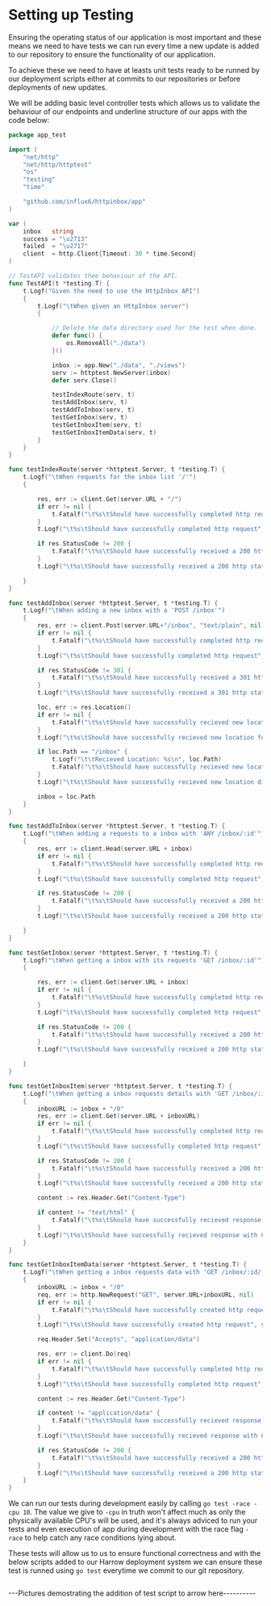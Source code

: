 # Setting up Testing
Ensuring the operating status of our application is most important and these means
we need to have tests we can run every time a new update is added to our repository
to ensure the functionality of our application.

To achieve these we need to have at leasts unit tests ready to be runned by our
deployment scripts either at commits to our repositories or before deployments
of new updates.

We will be adding basic level controller tests which allows us to validate the
behaviour of our endpoints and underline structure of our apps  with the code below:

```go
package app_test

import (
	"net/http"
	"net/http/httptest"
	"os"
	"testing"
	"time"

	"github.com/influx6/httpinbox/app"
)

var (
	inbox   string
	success = "\u2713"
	failed  = "\u2717"
	client  = http.Client{Timeout: 30 * time.Second}
)

// TestAPI validates thee behaviour of the API.
func TestAPI(t *testing.T) {
	t.Logf("Given the need to use the HttpInbox API")
	{
		t.Logf("\tWhen given an HttpInbox server")
		{

			// Delete the data directory used for the test when done.
			defer func() {
				os.RemoveAll("./data")
			}()

			inbox := app.New("./data", "./views")
			serv := httptest.NewServer(inbox)
			defer serv.Close()

			testIndexRoute(serv, t)
			testAddInbox(serv, t)
			testAddToInbox(serv, t)
			testGetInbox(serv, t)
			testGetInboxItem(serv, t)
			testGetInboxItemData(serv, t)
		}
	}
}

func testIndexRoute(server *httptest.Server, t *testing.T) {
	t.Logf("\tWhen requests for the inbox list '/'")
	{

		res, err := client.Get(server.URL + "/")
		if err != nil {
			t.Fatalf("\t%s\tShould have successfully completed http request: %s", failed, err)
		}
		t.Logf("\t%s\tShould have successfully completed http request", success)

		if res.StatusCode != 200 {
			t.Fatalf("\t%s\tShould have successfully received a 200 http status code", failed)
		}
		t.Logf("\t%s\tShould have successfully received a 200 http status code", success)

	}
}

func testAddInbox(server *httptest.Server, t *testing.T) {
	t.Logf("\tWhen adding a new inbox with a 'POST /inbox'")
	{
		res, err := client.Post(server.URL+"/inbox", "text/plain", nil)
		if err != nil {
			t.Fatalf("\t%s\tShould have successfully completed http request: %s", failed, err)
		}
		t.Logf("\t%s\tShould have successfully completed http request", success)

		if res.StatusCode != 301 {
			t.Fatalf("\t%s\tShould have successfully received a 301 http status code", failed)
		}
		t.Logf("\t%s\tShould have successfully received a 301 http status code", success)

		loc, err := res.Location()
		if err != nil {
			t.Fatalf("\t%s\tShould have successfully recieved new location for http request: %s", failed, err)
		}
		t.Logf("\t%s\tShould have successfully recieved new location for http request", success)

		if loc.Path == "/inbox" {
			t.Logf("\t\tRecieved Location: %s\n", loc.Path)
			t.Fatalf("\t%s\tShould have successfully recieved new location different from post", failed)
		}
		t.Logf("\t%s\tShould have successfully recieved new location different from post", success)

		inbox = loc.Path
	}
}

func testAddToInbox(server *httptest.Server, t *testing.T) {
	t.Logf("\tWhen adding a requests to a inbox with 'ANY /inbox/:id'")
	{
		res, err := client.Head(server.URL + inbox)
		if err != nil {
			t.Fatalf("\t%s\tShould have successfully completed http request: %s", failed, err)
		}
		t.Logf("\t%s\tShould have successfully completed http request", success)

		if res.StatusCode != 200 {
			t.Fatalf("\t%s\tShould have successfully received a 200 http status code for %s", failed, inbox)
		}
		t.Logf("\t%s\tShould have successfully received a 200 http status code for %s", success, inbox)

	}
}

func testGetInbox(server *httptest.Server, t *testing.T) {
	t.Logf("\tWhen getting a inbox with its requests 'GET /inbox/:id'")
	{

		res, err := client.Get(server.URL + inbox)
		if err != nil {
			t.Fatalf("\t%s\tShould have successfully completed http request: %s", failed, err)
		}
		t.Logf("\t%s\tShould have successfully completed http request", success)

		if res.StatusCode != 200 {
			t.Fatalf("\t%s\tShould have successfully received a 200 http status code for %s", failed, inbox)
		}
		t.Logf("\t%s\tShould have successfully received a 200 http status code for %s", success, inbox)

	}
}

func testGetInboxItem(server *httptest.Server, t *testing.T) {
	t.Logf("\tWhen getting a inbox requests details with 'GET /inbox/:id/:reqid'")
	{
		inboxURL := inbox + "/0"
		res, err := client.Get(server.URL + inboxURL)
		if err != nil {
			t.Fatalf("\t%s\tShould have successfully completed http request: %s", failed, err)
		}
		t.Logf("\t%s\tShould have successfully completed http request", success)

		if res.StatusCode != 200 {
			t.Fatalf("\t%s\tShould have successfully received a 200 http status code for %s", failed, inboxURL)
		}
		t.Logf("\t%s\tShould have successfully received a 200 http status code for %s", success, inboxURL)

		content := res.Header.Get("Content-Type")

		if content != "text/html" {
			t.Fatalf("\t%s\tShould have successfully recieved response with Content-Type[%q]", failed, "text/html")
		}
		t.Logf("\t%s\tShould have successfully recieved response with Content-Type[%q]", success, "text/html")
	}
}

func testGetInboxItemData(server *httptest.Server, t *testing.T) {
	t.Logf("\tWhen getting a inbox requests data with 'GET /inbox/:id/:reqid'")
	{
		inboxURL := inbox + "/0"
		req, err := http.NewRequest("GET", server.URL+inboxURL, nil)
		if err != nil {
			t.Fatalf("\t%s\tShould have successfully created http request: %s", failed, err)
		}
		t.Logf("\t%s\tShould have successfully created http request", success)

		req.Header.Set("Accepts", "application/data")

		res, err := client.Do(req)
		if err != nil {
			t.Fatalf("\t%s\tShould have successfully completed http request: %s", failed, err)
		}
		t.Logf("\t%s\tShould have successfully completed http request", success)

		content := res.Header.Get("Content-Type")

		if content != "application/data" {
			t.Fatalf("\t%s\tShould have successfully recieved response with Content-Type[%q]", failed, "application/data")
		}
		t.Logf("\t%s\tShould have successfully recieved response with Content-Type[%q]", success, "application/data")

		if res.StatusCode != 200 {
			t.Fatalf("\t%s\tShould have successfully received a 200 http status code for %s", failed, inboxURL)
		}
		t.Logf("\t%s\tShould have successfully received a 200 http status code for %s", success, inboxURL)
	}
}

```

We can run our tests during development easily by calling `go test -race -cpu 10`.
The value we give to `-cpu` in truth won't affect much as only the physically
available CPU's will be used, and it's always adviced to run your tests and even
execution of app during development with the race flag `-race` to help catch any
race conditions lying about.

These tests will allow us to us to ensure functional correctness and with the
below scripts added to our Harrow deployment system we can ensure these test
is runned using `go test` everytime we commit to our git repository.

```sh


```
---Pictures demostrating the addition of test script to arrow here----------
